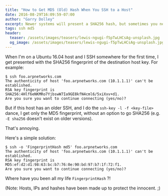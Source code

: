 ```yaml
---
title: "How to Get MD5 (Old) Hash When You SSH to a Host"
date: 2016-08-29T16:09:59-07:00
author: "Garry Dolley"
excerpt: Newer systems will present a SHA256 hash, but sometimes you need to see the MD5 one
tags: ssh md5
header:
  teaser: /assets/images/teasers/lewis-ngugi-f5pTwLHCsAg-unsplash.jpg
  og_image: /assets/images/teasers/lewis-ngugi-f5pTwLHCsAg-unsplash.jpg
---
```


When I'm on a Ubuntu 16.04 host and I SSH somewhere for the first time, I
get presented with the SHA256 fingerprint of the destination host key.
For example:

```
$ ssh foo.arpnetworks.com
The authenticity of host 'foo.arpnetworks.com (10.1.1.1)' can't be established.
RSA key fingerprint is SHA256:4Hlf6eNKMRo7YjbswW7Ia9GE8kfN4cml6/5xiXxv+d1.
Are you sure you want to continue connecting (yes/no)?
```

But if this host has an older SSH, and I do the `ssh-key -l -f <key-file>` dance, I get only the MD5 fingerprint, without an option to go SHA256 (e.g. `-E sha256` doesn't exist on older versions).

That's annoying.

Here's a simple solution:

```
$ ssh -o 'FingerprintHash md5' foo.arpnetworks.com
The authenticity of host 'foo.arpnetworks.com (10.1.1.1)' can't be established.
RSA key fingerprint is MD5:ef:d2:d1:98:63:bc:b7:76:0e:90:bd:97:b7:1f:72:f1.
Are you sure you want to continue connecting (yes/no)? 

```

Where have you been all my life `FingerprintHash` ?!

(Note: Hosts, IPs and hashes have been made up to protect the innocent.
;)
